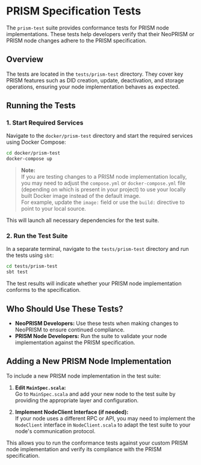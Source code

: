 # PRISM Specification Tests

The `prism-test` suite provides conformance tests for PRISM node implementations. These tests help developers verify that their NeoPRISM or PRISM node changes adhere to the PRISM specification.

## Overview

The tests are located in the `tests/prism-test` directory. They cover key PRISM features such as DID creation, update, deactivation, and storage operations, ensuring your node implementation behaves as expected.

## Running the Tests

### 1. Start Required Services

Navigate to the `docker/prism-test` directory and start the required services using Docker Compose:

```sh
cd docker/prism-test
docker-compose up
```

> **Note:**  
> If you are testing changes to a PRISM node implementation locally, you may need to adjust the `compose.yml` or `docker-compose.yml` file (depending on which is present in your project) to use your locally built Docker image instead of the default image.  
> For example, update the `image:` field or use the `build:` directive to point to your local source.

This will launch all necessary dependencies for the test suite.

### 2. Run the Test Suite

In a separate terminal, navigate to the `tests/prism-test` directory and run the tests using `sbt`:

```sh
cd tests/prism-test
sbt test
```

The test results will indicate whether your PRISM node implementation conforms to the specification.

## Who Should Use These Tests?

- **NeoPRISM Developers:** Use these tests when making changes to NeoPRISM to ensure continued compliance.
- **PRISM Node Developers:** Run the suite to validate your node implementation against the PRISM specification.

## Adding a New PRISM Node Implementation

To include a new PRISM node implementation in the test suite:

1. **Edit `MainSpec.scala`:**  
   Go to `MainSpec.scala` and add your new node to the test suite by providing the appropriate layer and configuration.

2. **Implement NodeClient Interface (if needed):**  
   If your node uses a different RPC or API, you may need to implement the `NodeClient` interface in `NodeClient.scala` to adapt the test suite to your node's communication protocol.

This allows you to run the conformance tests against your custom PRISM node implementation and verify its compliance with the PRISM specification.
